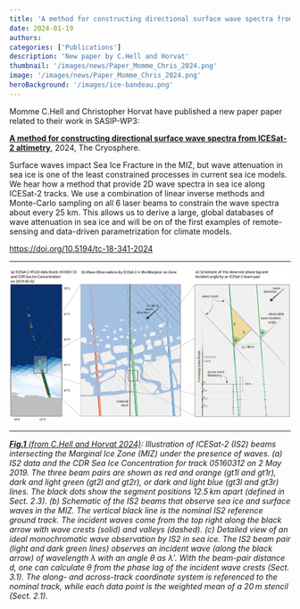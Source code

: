 ```yaml
---
title: 'A method for constructing directional surface wave spectra from ICESat-2 altimetry'
date: 2024-01-19
authors:
categories: ['Publications']
description: 'New paper by C.Hell and Horvat'
thumbnail: '/images/news/Paper_Momme_Chris_2024.png'
image: '/images/news/Paper_Momme_Chris_2024.png'
heroBackground: '/images/ice-bandeau.png'
---
```


Momme C.Hell and Christopher Horvat have published a new paper paper related to their work in SASIP-WP3:

[**A method for constructing directional surface wave spectra from ICESat-2 altimetry**](https://doi.org/10.5194/tc-18-341-2024), 2024, The Cryosphere.

Surface waves impact Sea Ice Fracture in the MIZ, but wave attenuation in sea ice is one of the least constrained processes in current sea ice models. We hear how a method that provide 2D wave spectra in sea ice along ICESat-2 tracks. We use a combination of linear inverse methods and Monte-Carlo sampling on all 6 laser beams to constrain the wave spectra about every 25 km. This allows us to derive a large, global databases of wave attenuation in sea ice and will be on of the first examples of remote-sensing and data-driven parametrization for climate models.   

https://doi.org/10.5194/tc-18-341-2024

---

![[Momme2024](https://doi.org/10.5194/tc-18-341-2024)](/images/news/Paper_Momme_Chris_2024.png)


---
_[**Fig.1** (from C.Hell and Horvat 2024)]([https://doi.org/10.5194/tc-18-341-2024]): Illustration of ICESat-2 (IS2) beams intersecting the Marginal Ice Zone (MIZ) under the presence of waves. (a) IS2 data and the CDR Sea Ice Concentration for track 05160312 on 2 May 2019. The three beam pairs are shown as red and orange (gt1l and gt1r), dark and light green (gt2l and gt2r), or dark and light blue (gt3l and gt3r) lines. The black dots show the segment positions 12.5 km apart (defined in Sect. 2.3). (b) Schematic of the IS2 beams that observe sea ice and surface waves in the MIZ. The vertical black line is the nominal IS2 reference ground track. The incident waves come from the top right along the black arrow with wave crests (solid) and valleys (dashed). (c) Detailed view of an ideal monochromatic wave observation by IS2 in sea ice. The IS2 beam pair (light and dark green lines) observes an incident wave (along the black arrow) of wavelength λ with an angle θ as λ′. With the beam-pair distance d, one can calculate θ from the phase lag of the incident wave crests (Sect. 3.1). The along- and across-track coordinate system is referenced to the nominal track, while each data point is the weighted mean of a 20 m stencil (Sect. 2.1)_.
